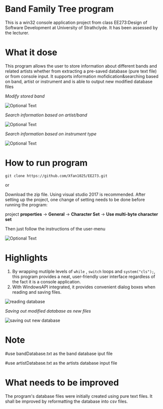 
# Band Family Tree program

This is a win32 console application project from class EE273:Design of Software Development at University of Strathclyde. It has been assessed by the lecturer.


# What it dose

This program allows the user to store information about different bands and related artists whether from extracting a pre-saved database (pure text file) or from console input. It supports information mofidication&searching based on band, artist or instrument and is able to output new modified database files

*Modify stored band*

![Optional Text](../master/images/modify.png)

*Search information based on artist/band*

![Optional Text](../master/images/search.png)

*Search information based on instrument type*

![Optional Text](../master/images/search_instru.png)

# How to run program

`git clone https://github.com/Xfan1025/EE273.git`

or

Download the zip file. Using visual studio 2017 is recommended. After setting up the project, one change of setting needs to be done before running the program:

project **properties** -> **General** -> **Character Set** -> **Use multi-byte character set**

Then just follow the instructions of the user-menu

![Optional Text](../master/images/UI.png)


# Highlights

1. By wrapping mutilple levels of `while` , `switch` loops and `system("cls");`, this program provides a neat, user-friendly user interface regardless of the fact it is a console application.
2. With WindowsAPI integrated, it provides convenient dialog boxes when reading and saving files.


![reading database](../master/images/input.png)

*Saving out modified database as new files*

![saving out new database](../master/images/save.png)


# Note

#use bandDatabase.txt as the band database iput file

#use artistDatabase.txt as the artists database input file


# What needs to be improved

The program's database files were initially created using pure text files. It shall be improved by reformatting the database into csv files.


